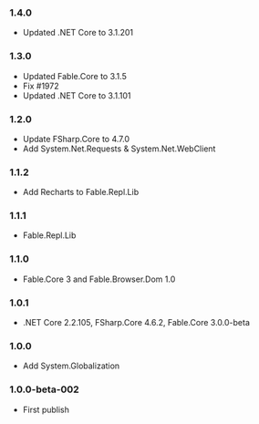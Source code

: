 ### 1.4.0

* Updated .NET Core to 3.1.201

### 1.3.0

* Updated Fable.Core to 3.1.5
* Fix #1972
* Updated .NET Core to 3.1.101

### 1.2.0

* Update FSharp.Core to 4.7.0
* Add System.Net.Requests & System.Net.WebClient

### 1.1.2

* Add Recharts to Fable.Repl.Lib

### 1.1.1

* Fable.Repl.Lib

### 1.1.0

* Fable.Core 3 and Fable.Browser.Dom 1.0

### 1.0.1

* .NET Core 2.2.105, FSharp.Core 4.6.2, Fable.Core 3.0.0-beta

### 1.0.0

* Add System.Globalization

### 1.0.0-beta-002

* First publish